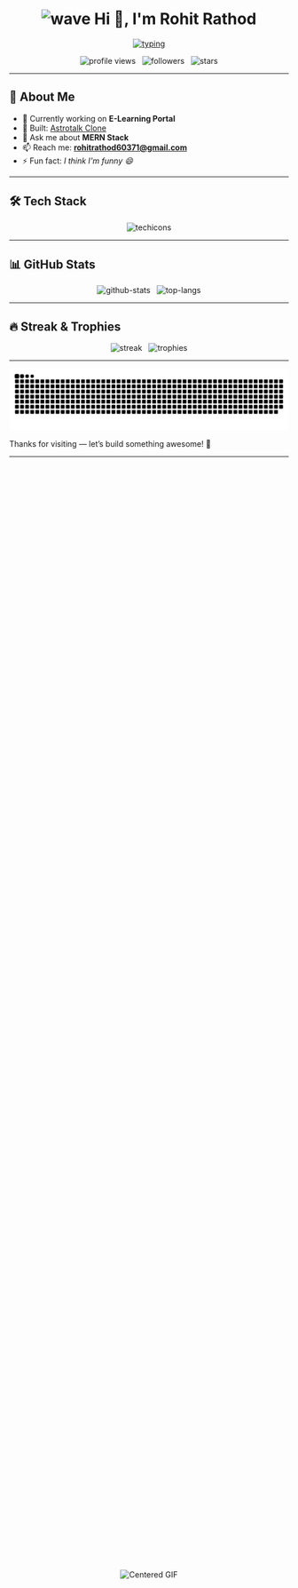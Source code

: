 <!-- README.md -->

<h1 align="center">
  <img src="https://raw.githubusercontent.com/rohitrathod9033/rohitrathod9033/output/wave.gif" alt="wave" width="34px" />
  Hi 👋, I'm Rohit Rathod
</h1>

<p align="center">
  <a href="https://git.io/typing-svg">
    <img src="https://readme-typing-svg.herokuapp.com?font=Fira+Code&size=26&pause=1200&color=00E6FF&center=true&vCenter=true&width=780&lines=Full-Stack+JavaScript+Developer;MERN+Stack+|+MongoDB+Express+React+Node;Building+E-Learning+Portal;Open+to+Collaborations" alt="typing"/>
  </a>
</p>

<p align="center">
  <img src="https://komarev.com/ghpvc/?username=rohitrathod9033&label=Profile+views&color=0e75b6&style=flat" alt="profile views" />
  &nbsp;
  <img src="https://img.shields.io/github/followers/rohitrathod9033?label=Followers&style=social" alt="followers" />
  &nbsp;
  <img src="https://img.shields.io/github/stars/rohitrathod9033?style=social" alt="stars" />
</p>

---

## 🚀 About Me
- 🔭 Currently working on **E-Learning Portal**  
- 🌟 Built: [Astrotalk Clone](https://astrotalk-clone.netlify.app/)  
- 💬 Ask me about **MERN Stack**  
- 📫 Reach me: **rohitrathod60371@gmail.com**  
- ⚡ Fun fact: *I think I'm funny 😄*

---

## 🛠 Tech Stack
<p align="center">
  <img src="https://skillicons.dev/icons?i=js,react,nodejs,express,mongodb,tailwind,aws,docker,git,html,css&theme=dark" alt="techicons"/>
</p>

---

## 📊 GitHub Stats
<p align="center">
  <img src="https://github-readme-stats.vercel.app/api?username=rohitrathod9033&show_icons=true&theme=tokyonight&hide_border=true" height="160" alt="github-stats"/>
  &nbsp;
  <img src="https://github-readme-stats.vercel.app/api/top-langs/?username=rohitrathod9033&layout=compact&theme=tokyonight&hide_border=true" height="160" alt="top-langs"/>
</p>

---

## 🔥 Streak & Trophies
<p align="center">
  <img src="https://github-readme-streak-stats.herokuapp.com?user=rohitrathod9033&theme=tokyonight&hide_border=true" alt="streak" />
  &nbsp;
  <img src="https://github-profile-trophy.vercel.app/?username=rohitrathod9033&theme=dracula&no-frame=true" alt="trophies" />
</p>

---


<picture>
  <source
    media="(prefers-color-scheme: dark)"
    srcset="https://raw.githubusercontent.com/platane/snk/output/github-contribution-grid-snake-dark.svg"
  />
  <source
    media="(prefers-color-scheme: light)"
    srcset="https://raw.githubusercontent.com/platane/snk/output/github-contribution-grid-snake.svg"
  />
  <img
    alt="github contribution grid snake animation"
    src="https://raw.githubusercontent.com/platane/snk/output/github-contribution-grid-snake.svg"
  />
</picture>


Thanks for visiting — let’s build something awesome! 🚀


-------------------

<div style="display: flex; justify-content: center; align-items: center; height: 100vh; margin: 0;">
  <img src="https://user-images.githubusercontent.com/74038190/229223263-cf2e4b07-2615-4f87-9c38-e37600f8381a.gif" alt="Centered GIF">
</div>

